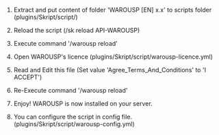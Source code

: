 1) Extract and put content of folder 'WAROUSP [EN] x.x' to scripts folder (plugins/Skript/script/)
2) Reload the script (/sk reload API-WAROUSP)
3) Execute command '/warousp reload'
4) Open WAROUSP's licence (plugins/Skript/script/warousp-licence.yml)
5) Read and Edit this file (Set value 'Agree_Terms_And_Conditions' to 'I ACCEPT')
6) Re-Execute command '/warousp reload'
7) Enjoy! WAROUSP is now installed on your server.

8) You can configure the script in config file. (plugins/Skript/script/warousp-config.yml)